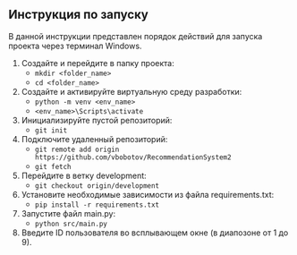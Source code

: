 ## Инструкция по запуску
В данной инструкции представлен порядок действий для запуска проекта через терминал Windows.
1. Создайте и перейдите в папку проекта:
    - `mkdir <folder_name>`
    - `cd <folder_name>`
2. Создайте и активируйте виртуальную среду разработки: 
    - `python -m venv <env_name>`
    - `<env_name>\Scripts\activate`
3. Инициализируйте пустой репозиторий:
    - `git init`
4. Подключите удаленный репозиторий:
    - `git remote add origin https://github.com/vbobotov/RecommendationSystem2`
    - `git fetch`
5. Перейдите в ветку development:
    - `git checkout origin/development`
6. Установите необходимые зависимости из файла requirements.txt:
    - `pip install -r requirements.txt`
7. Запустите файл main.py:
    - `python src/main.py`
8. Введите ID пользователя во всплывающем окне (в диапозоне от 1 до 9).